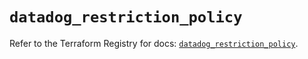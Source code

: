 # `datadog_restriction_policy`

Refer to the Terraform Registry for docs: [`datadog_restriction_policy`](https://registry.terraform.io/providers/datadog/datadog/3.51.0/docs/resources/restriction_policy).
